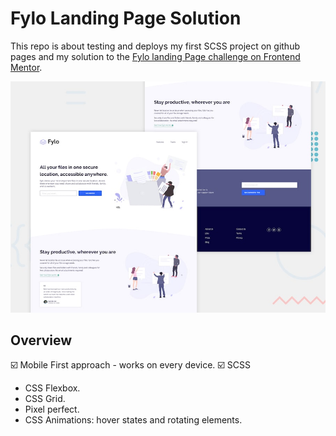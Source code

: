 # Fylo Landing Page Solution

This repo is about testing and deploys my first SCSS project on github pages and my solution to the [Fylo landing Page challenge on Frontend Mentor](https://www.frontendmentor.io/challenges/fylo-landing-page-with-two-column-layout-5ca5ef041e82137ec91a50f5).

![Screenshot](desktop-preview.jpg)

## Overview

:ballot_box_with_check: Mobile First approach - works on every device.
:ballot_box_with_check: SCSS
* CSS Flexbox.
* CSS Grid.
* Pixel perfect.
* CSS Animations: hover states and rotating elements.
